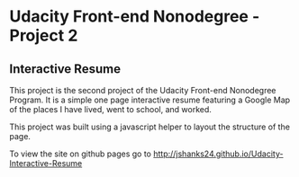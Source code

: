 # Udacity Front-end Nonodegree - Project 2
## Interactive Resume

This project is the second project of the Udacity Front-end Nonodegree Program. It is a simple one page interactive resume featuring a Google Map of the places I have lived, went to school, and worked. 

This project was built using a javascript helper to layout the structure of the page. 

To view the site on github pages go to http://jshanks24.github.io/Udacity-Interactive-Resume